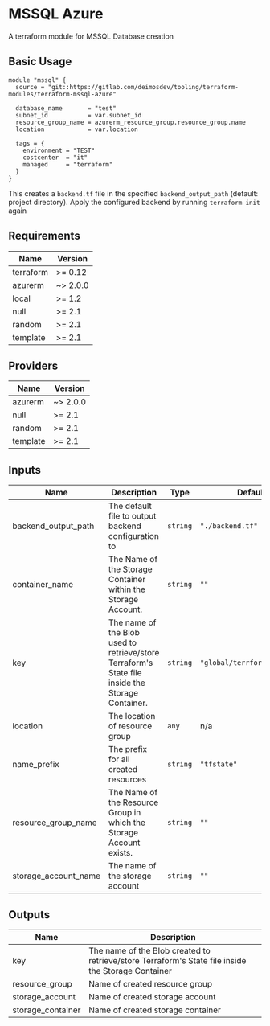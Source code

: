 # MSSQL Azure
A terraform module  for MSSQL Database creation


## Basic Usage 

```hcl
module "mssql" {
  source = "git::https://gitlab.com/deimosdev/tooling/terraform-modules/terraform-mssql-azure"

  database_name       = "test"
  subnet_id           = var.subnet_id
  resource_group_name = azurerm_resource_group.resource_group.name
  location            = var.location

  tags = {
    environment = "TEST"
    costcenter  = "it"
    managed     = "terraform"
  }
}
```

This creates a `backend.tf` file in the specified `backend_output_path` (default: project directory). Apply the configured backend by running `terraform init` again

## Requirements

| Name | Version |
|------|---------|
| terraform | >= 0.12 |
| azurerm | ~> 2.0.0 |
| local | >= 1.2 |
| null | >= 2.1 |
| random | >= 2.1 |
| template | >= 2.1 |

## Providers

| Name | Version |
|------|---------|
| azurerm | ~> 2.0.0 |
| null | >= 2.1 |
| random | >= 2.1 |
| template | >= 2.1 |

## Inputs

| Name | Description | Type | Default | Required |
|------|-------------|------|---------|:--------:|
| backend\_output\_path | The default file to output backend configuration to | `string` | `"./backend.tf"` | no |
| container\_name | The Name of the Storage Container within the Storage Account. | `string` | `""` | no |
| key | The name of the Blob used to retrieve/store Terraform's State file inside the Storage Container. | `string` | `"global/terrform.tfstate"` | no |
| location | The location of resource group | `any` | n/a | yes |
| name\_prefix | The prefix for all created resources | `string` | `"tfstate"` | no |
| resource\_group\_name | The Name of the Resource Group in which the Storage Account exists. | `string` | `""` | no |
| storage\_account\_name | The name of the storage account | `string` | `""` | no |

## Outputs

| Name | Description |
|------|-------------|
| key | The name of the Blob created to retrieve/store Terraform's State file inside the Storage Container |
| resource\_group | Name of created resource group |
| storage\_account | Name of created storage account |
| storage\_container | Name of created storage container |

